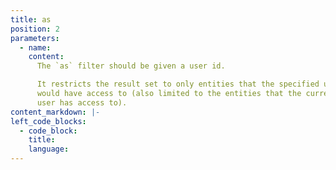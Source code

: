 ```yaml
---
title: as
position: 2
parameters:
  - name:
    content:
      The `as` filter should be given a user id.

      It restricts the result set to only entities that the specified user
      would have access to (also limited to the entities that the current
      user has access to). 
content_markdown: |-
left_code_blocks:
  - code_block:
    title:
    language:
---
```

